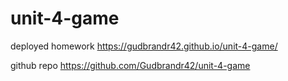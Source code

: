 # unit-4-game

deployed homework
https://gudbrandr42.github.io/unit-4-game/ 

github repo
https://github.com/Gudbrandr42/unit-4-game
